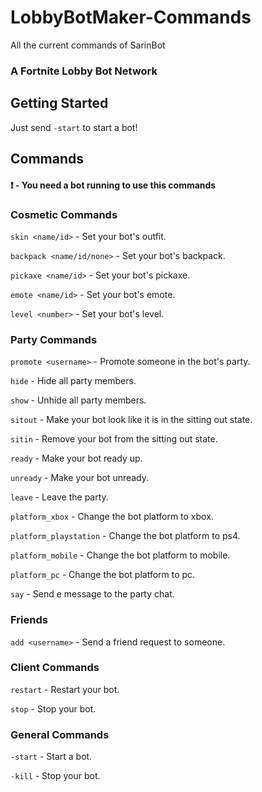 # LobbyBotMaker-Commands
All the current commands of SarinBot

### A Fortnite Lobby Bot Network

## Getting Started
Just send `-start` to start a bot!

## Commands

#### ❗ - You need a bot running to use this commands

### Cosmetic Commands

`skin <name/id>` - Set your bot's outfit.   

`backpack <name/id/none>` - Set your bot's backpack.   

`pickaxe <name/id>` - Set your bot's pickaxe.  

`emote <name/id>` - Set your bot's emote. 

`level <number>` - Set your bot's level.   

### Party Commands

`promote <username>` - Promote someone in the bot's party.   

`hide` - Hide all party members.  

`show` - Unhide all party members.  

`sitout` - Make your bot look like it is in the sitting out state.  

`sitin` - Remove your bot from the sitting out state.  

`ready` - Make your bot ready up. 

`unready` - Make your bot unready.  

`leave` - Leave the party.  

`platform_xbox` - Change the bot platform to xbox.

`platform_playstation` - Change the bot platform to ps4.

`platform_mobile` - Change the bot platform to mobile.

`platform_pc` - Change the bot platform to pc.

`say` - Send e message to the party chat.

### Friends
`add <username>` - Send a friend request to someone.   

### Client Commands
`restart` - Restart your bot.  

`stop` - Stop your bot. 

### General Commands

`-start` - Start a bot.  

`-kill` - Stop your bot. 
